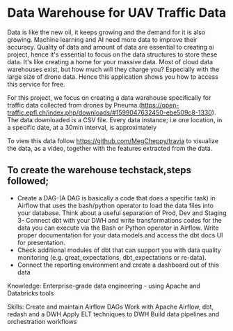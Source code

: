# Data Warehouse for UAV Traffic Data
Data is like the new oil, it keeps growing and the demand for it is also growing. Machine learning and AI need more data to improve their accuracy. Quality of data and amount of data are essential to creating ai project, hence it's essential to focus on the data structures to store these data. It's like creating a home for your massive data. Most of cloud data warehouses exist, but how much will they charge you? Especially with the large size of drone data. Hence this application shows you how to access this service for free.

For this project, we focus on creating a data warehouse specifically for traffic data collected from drones by Pneuma.(https://open-traffic.epfl.ch/index.php/downloads/#1599047632450-ebe509c8-1330). The data downloaded is a CSV file. Every data instance; i.e one location, in a specific date, at a 30min interval, is approximately 



To view this data follow https://github.com/MegCheppy/travia to visualize the data, as a video, together with the features extracted from the data.


## To create the warehouse techstack,steps followed;
- Create a DAG-(A DAG is basically a code that does a specific task) in Airflow that uses the bash/python operator to load the data files into your database. Think about a useful separation of Prod, Dev and Staging
3- Connect dbt with your DWH and write transformations codes for the data you can execute via the Bash or Python operator in Airflow. Write proper documentation for your data models and access the dbt docs UI for presentation. 
- Check additional modules of dbt that can support you with data quality monitoring (e.g. great_expectations, dbt_expectations or re-data). 
- Connect the reporting environment and create a dashboard out of this data



Knowledge:
Enterprise-grade data engineering - using Apache and Databricks tools

Skills:
Create and maintain Airflow DAGs
Work with Apache Airflow, dbt, redash  and a DWH
Apply ELT techniques to DWH
Build data pipelines and orchestration workflows


